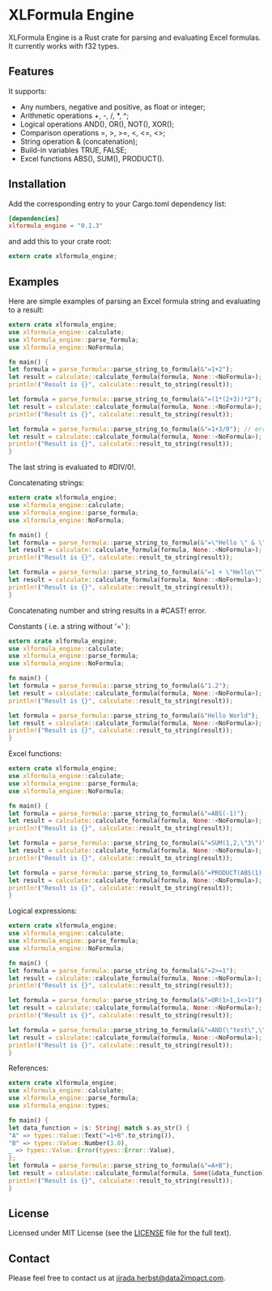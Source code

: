 # XLFormula Engine
XLFormula Engine is a Rust crate for parsing and evaluating Excel formulas. It currently works with f32 types.

## Features
It supports:

* Any numbers, negative and positive, as float or integer;
* Arithmetic operations +, -, /, *, ^;
* Logical operations AND(), OR(), NOT(), XOR();
* Comparison operations =, >, >=, <, <=, <>;
* String operation & (concatenation);
* Build-in variables TRUE, FALSE;
* Excel functions ABS(), SUM(), PRODUCT().

## Installation

Add the corresponding entry to your Cargo.toml dependency list:
```toml
[dependencies]
xlformula_engine = "0.1.3"
```
and add this to your crate root:
```rust
extern crate xlformula_engine;
```

## Examples

Here are simple examples of parsing an Excel formula string and evaluating to a result:
```rust
extern crate xlformula_engine;
use xlformula_engine::calculate;
use xlformula_engine::parse_formula;
use xlformula_engine::NoFormula;

fn main() {
let formula = parse_formula::parse_string_to_formula(&"=1+2");
let result = calculate::calculate_formula(formula, None::<NoFormula>);
println!("Result is {}", calculate::result_to_string(result));

let formula = parse_formula::parse_string_to_formula(&"=(1*(2+3))*2");
let result = calculate::calculate_formula(formula, None::<NoFormula>);
println!("Result is {}", calculate::result_to_string(result));

let formula = parse_formula::parse_string_to_formula(&"=1+3/0"); // error (#DIV/0!)
let result = calculate::calculate_formula(formula, None::<NoFormula>);
println!("Result is {}", calculate::result_to_string(result));
}
```
The last string is evaluated to #DIV/0!.

Concatenating strings:
```rust
extern crate xlformula_engine;
use xlformula_engine::calculate;
use xlformula_engine::parse_formula;
use xlformula_engine::NoFormula;

fn main() {
let formula = parse_formula::parse_string_to_formula(&"=\"Hello \" & \" World!\"");
let result = calculate::calculate_formula(formula, None::<NoFormula>);
println!("Result is {}", calculate::result_to_string(result));

let formula = parse_formula::parse_string_to_formula(&"=1 + \"Hello\""); // error (#CAST!)
let result = calculate::calculate_formula(formula, None::<NoFormula>);
println!("Result is {}", calculate::result_to_string(result));
}
```
Concatenating number and string results in a #CAST! error.

Constants ( i.e. a string without '=' ):
```rust
extern crate xlformula_engine;
use xlformula_engine::calculate;
use xlformula_engine::parse_formula;
use xlformula_engine::NoFormula;

fn main() {
let formula = parse_formula::parse_string_to_formula(&"1.2");
let result = calculate::calculate_formula(formula, None::<NoFormula>);
println!("Result is {}", calculate::result_to_string(result));

let formula = parse_formula::parse_string_to_formula(&"Hello World");
let result = calculate::calculate_formula(formula, None::<NoFormula>);
println!("Result is {}", calculate::result_to_string(result));
}
```

Excel functions:
```rust
extern crate xlformula_engine;
use xlformula_engine::calculate;
use xlformula_engine::parse_formula;
use xlformula_engine::NoFormula;

fn main() {
let formula = parse_formula::parse_string_to_formula(&"=ABS(-1)");
let result = calculate::calculate_formula(formula, None::<NoFormula>);
println!("Result is {}", calculate::result_to_string(result));

let formula = parse_formula::parse_string_to_formula(&"=SUM(1,2,\"3\")");
let result = calculate::calculate_formula(formula, None::<NoFormula>);
println!("Result is {}", calculate::result_to_string(result));

let formula = parse_formula::parse_string_to_formula(&"=PRODUCT(ABS(1),2*1, 3,4*1)");
let result = calculate::calculate_formula(formula, None::<NoFormula>);
println!("Result is {}", calculate::result_to_string(result));
}
```

Logical expressions:
```rust
extern crate xlformula_engine;
use xlformula_engine::calculate;
use xlformula_engine::parse_formula;
use xlformula_engine::NoFormula;

fn main() {
let formula = parse_formula::parse_string_to_formula(&"=2>=1");
let result = calculate::calculate_formula(formula, None::<NoFormula>);
println!("Result is {}", calculate::result_to_string(result));

let formula = parse_formula::parse_string_to_formula(&"=OR(1>1,1<>1)");
let result = calculate::calculate_formula(formula, None::<NoFormula>);
println!("Result is {}", calculate::result_to_string(result));

let formula = parse_formula::parse_string_to_formula(&"=AND(\"test\",\"True\", 1, true) ");
let result = calculate::calculate_formula(formula, None::<NoFormula>);
println!("Result is {}", calculate::result_to_string(result));
}
```

References:
```rust
extern crate xlformula_engine;
use xlformula_engine::calculate;
use xlformula_engine::parse_formula;
use xlformula_engine::types;

fn main() {
let data_function = |s: String| match s.as_str() {
"A" => types::Value::Text("=1+B".to_string()),
"B" => types::Value::Number(3.0),
_ => types::Value::Error(types::Error::Value),
};
let formula = parse_formula::parse_string_to_formula(&"=A+B");
let result = calculate::calculate_formula(formula, Some(&data_function));
println!("Result is {}", calculate::result_to_string(result));
}
```

## License
Licensed under MIT License (see the [LICENSE](https://github.com/jiradaherbst/XLFormula-Engine/blob/master/LICENSE) file for the full text). 

## Contact
Please feel free to contact us at jirada.herbst@data2impact.com.